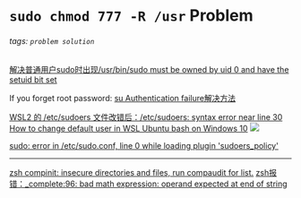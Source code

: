 # `sudo chmod 777 -R /usr` Problem
###### tags: `problem solution`

[解决普通用户sudo时出现/usr/bin/sudo must be owned by uid 0 and have the setuid bit set](https://www.cnblogs.com/silentdoer/p/8946946.html)

If you forget root password:
[su Authentication failure解决方法](https://blog.csdn.net/ACK_ACK/article/details/106320127)

[WSL2 的 /etc/sudoers 文件改错后：/etc/sudoers: syntax error near line 30](https://blog.csdn.net/Tangramor/article/details/120358727)
[How to change default user in WSL Ubuntu bash on Windows 10](https://askubuntu.com/questions/816732/how-to-change-default-user-in-wsl-ubuntu-bash-on-windows-10)
![](https://i.imgur.com/UwBX8O2.png)


[sudo: error in /etc/sudo.conf, line 0 while loading plugin 'sudoers_policy'](https://blog.csdn.net/lileihappy/article/details/79214156)

---

[zsh compinit: insecure directories and files, run compaudit for list.](https://github.com/zsh-users/zsh-completions/issues/433)
[zsh报错：_complete:96: bad math expression: operand expected at end of string](https://blog.csdn.net/Bronze5/article/details/109449532)